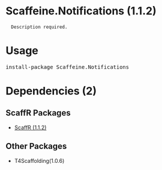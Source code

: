 ﻿Scaffeine.Notifications (1.1.2)
======

      Description required.
    
Usage
======
<pre>install-package Scaffeine.Notifications</pre>
Dependencies (2)
=====

ScaffR Packages
------
* [ScaffR (1.1.2)](https://github.com/wcpro/ScaffR/tree/master/src/ScaffR)

Other Packages
------
* T4Scaffolding(1.0.6)
